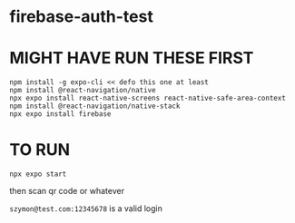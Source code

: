 # firebase-auth-test

# MIGHT HAVE RUN THESE FIRST

    npm install -g expo-cli << defo this one at least
    npm install @react-navigation/native
    npx expo install react-native-screens react-native-safe-area-context
    npm install @react-navigation/native-stack
    npx expo install firebase
  
# TO RUN

    npx expo start

then scan qr code or whatever

`szymon@test.com:12345678` is a valid login
